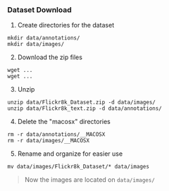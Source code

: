 ### Dataset Download
1. Create directories for the dataset
```
mkdir data/annotations/
mkdir data/images/
```

2. Download the zip files
```
wget ...
wget ...
```

3. Unzip
```
unzip data/Flickr8k_Dataset.zip -d data/images/
unzip data/Flickr8k_text.zip -d data/annotations/
```

4. Delete the "macosx" directories
```
rm -r data/annotations/__MACOSX
rm -r data/images/__MACOSX
```

5. Rename and organize for easier use
```
mv data/images/Flickr8k_Dataset/* data/images
```
> Now the images are located on `data/images/`

